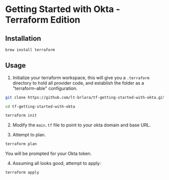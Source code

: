 # Getting Started with Okta - Terraform Edition

## Installation

```bash
brew install terraform
```

## Usage

1. Initialize your terraform workspace, this will give you a `.terraform` directory to hold all provider code, and establish the folder as a "terraform-able" configuration.

```bash
git clone https://github.com/lt-brlara/tf-getting-started-with-okta.git

cd tf-getting-started-with-okta

terraform init
```

2. Modify the `main.tf` file to point to your okta domain and base URL.

3. Attempt to plan.

```bash
terraform plan
```

You will be prompted for your Okta token.

4. Assuming all looks good, attempt to apply:

```bash
terraform apply
```
